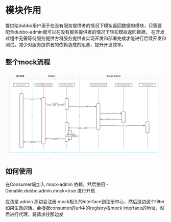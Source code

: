 # 模块作用

提供给dubbo用户用于在没有服务提供者的情况下模拟返回数据的模块，只需要配合dubbo-admin就可以在没有服务提供者的情况下轻松模拟返回数据。 在开发过程中无需等待服务提供方将服务提供者实现开发和部署完成才能进行后续开发和测试，减少对服务提供者的依赖造成的阻塞，提升开发效率。

## 整个mock流程

![img.png](img.png)

## 如何使用

在Consumer端加入 mock-admin 依赖，然后使用 -Denable.dubbo.admin.mock=true 进行开启


应该是 admin 那边会注册 mock相关的interface到注册中心，然后这边这个filter如果生效的话，会根据consumer的url中的registry找mock interface的地址，然后进行代理，将请求往那边发

 

